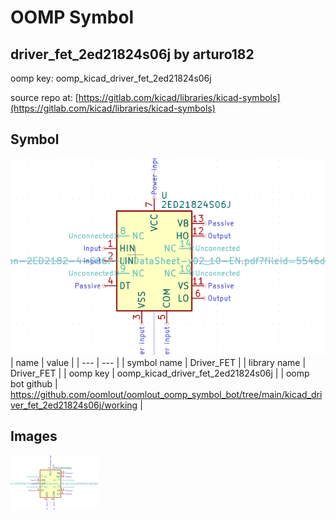 # OOMP Symbol  
## driver_fet_2ed21824s06j  by arturo182  
  
oomp key: oomp_kicad_driver_fet_2ed21824s06j  
  
source repo at: [https://gitlab.com/kicad/libraries/kicad-symbols](https://gitlab.com/kicad/libraries/kicad-symbols)  
## Symbol  
  
[![working.png](working_600.png)](working.png)  
| name | value | 
| --- | --- | 
| symbol name | Driver_FET | 
| library name | Driver_FET | 
| oomp key | oomp_kicad_driver_fet_2ed21824s06j | 
| oomp bot github | https://github.com/oomlout/oomlout_oomp_symbol_bot/tree/main/kicad_driver_fet_2ed21824s06j/working | 
## Images  
  
[![working.png](working_140.png)](working.png)  
